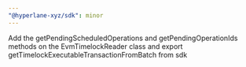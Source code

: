 ```yaml
---
"@hyperlane-xyz/sdk": minor
---
```


Add the getPendingScheduledOperations and getPendingOperationIds methods on the EvmTimelockReader class and export getTimelockExecutableTransactionFromBatch from sdk
